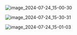 ![image_2024-07-24_15-00-30](https://github.com/user-attachments/assets/e8ebccd5-6eec-4b48-9291-ad4493768c41)

![image_2024-07-24_15-30-31](https://github.com/user-attachments/assets/b58e651b-1081-4411-86db-0c2d5e801a27)

![image_2024-07-24_15-01-03](https://github.com/user-attachments/assets/a55222e2-fd91-4ba6-9acb-00183f8e71dd)
